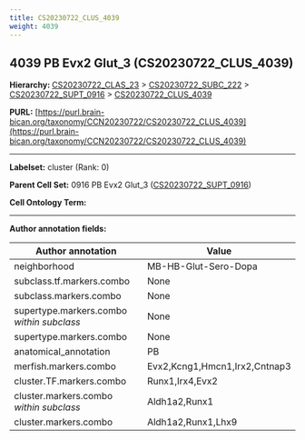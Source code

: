 ```yaml
---
title: CS20230722_CLUS_4039
weight: 4039
---
```

## 4039 PB Evx2 Glut_3 (CS20230722_CLUS_4039)
<b>Hierarchy: </b>
[CS20230722_CLAS_23](../CS20230722_CLAS_23) >
[CS20230722_SUBC_222](../CS20230722_SUBC_222) >
[CS20230722_SUPT_0916](../CS20230722_SUPT_0916) >
[CS20230722_CLUS_4039](../CS20230722_CLUS_4039)

**PURL:** [https://purl.brain-bican.org/taxonomy/CCN20230722/CS20230722_CLUS_4039](https://purl.brain-bican.org/taxonomy/CCN20230722/CS20230722_CLUS_4039)

---


**Labelset:** cluster (Rank: 0)

**Parent Cell Set:** 0916 PB Evx2 Glut_3 ([CS20230722_SUPT_0916](../CS20230722_SUPT_0916))



**Cell Ontology Term:** 

[MARKER GENES.]: #


---

[TRANSFERRED ANNOTATIONS.]: #


[AUTHOR ANNOTATION FIELDS.]: #


**Author annotation fields:**

| Author annotation | Value |
|-------------------|-------|
|neighborhood|MB-HB-Glut-Sero-Dopa|
|subclass.tf.markers.combo|None|
|subclass.markers.combo|None|
|supertype.markers.combo _within subclass_|None|
|supertype.markers.combo|None|
|anatomical_annotation|PB|
|merfish.markers.combo|Evx2,Kcng1,Hmcn1,Irx2,Cntnap3|
|cluster.TF.markers.combo|Runx1,Irx4,Evx2|
|cluster.markers.combo _within subclass_|Aldh1a2,Runx1|
|cluster.markers.combo|Aldh1a2,Runx1,Lhx9|
